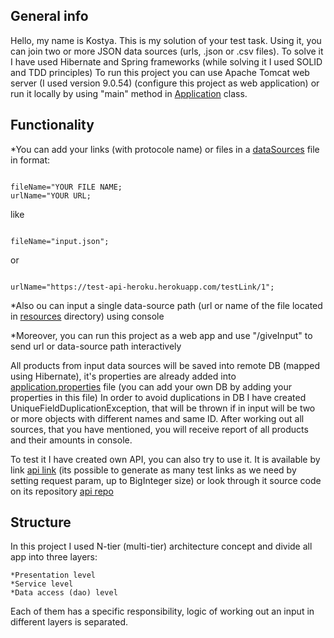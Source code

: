 ## General info
Hello, my name is Kostya.
This is my solution of your test task.
Using it, you can join two or more JSON data sources (urls, .json or .csv files).
To solve it I have used Hibernate and Spring frameworks
(while solving it I used SOLID and TDD principles)
To run this project you can use Apache Tomcat web server (I used version 9.0.54) (configure this project as web application) or run it locally by using "main" method in
<a href="https://github.com/konstde00/test-task-solution/blob/main/src/main/java/Application.java">Application</a> class.

## Functionality

*You can add your links (with protocole name) or files in a <a href="https://github.com/konstde00/test-tast-solution/blob/main/src/main/resources/dataSources.csv">dataSources</a> file in format:

```

fileName="YOUR FILE NAME;
urlName="YOUR URL;

```

like

```

fileName="input.json";

```
or
```

urlName="https://test-api-heroku.herokuapp.com/testLink/1";

```

*Also ou can input a single data-source path (url or name of the file located in <a href="https://github.com/konstde00/test-tast-solution/tree/main/src/main/resources">resources</a> directory) using console

*Moreover, you can run this project as a web app and use "/giveInput" to send url or data-source path interactively

All products from input data sources will be saved into remote DB (mapped using Hibernate), it's properties are already 
added into <a href="https://github.com/konstde00/test-tast-solution/blob/main/src/main/resources/application.properties">application.properties</a> file (you can add your own DB by adding your properties in this file)
In order to avoid duplications in DB I have created UniqueFieldDuplicationException, that will be thrown if in input 
will be two or more objects with different names and same ID.
After working out all sources, that you have mentioned, you will receive report of all products and their amounts in console.

To test it I have created own API, you can also try to use it. It is available by link 
<a href="https://test-api-heroku.herokuapp.com/testLink/1">api link</a>
(its possible to generate as many test links as we need by setting request param, up to BigInteger size)
or look through it source code on its repository
<a href="https://github.com/konstde00/api-test-heroku">api repo</a>


## Structure

In this project I used N-tier (multi-tier) architecture concept and divide all app into three layers:

```
*Presentation level
*Service level
*Data access (dao) level
```
Each of them has a specific responsibility, logic of working out an input in different layers is separated.



